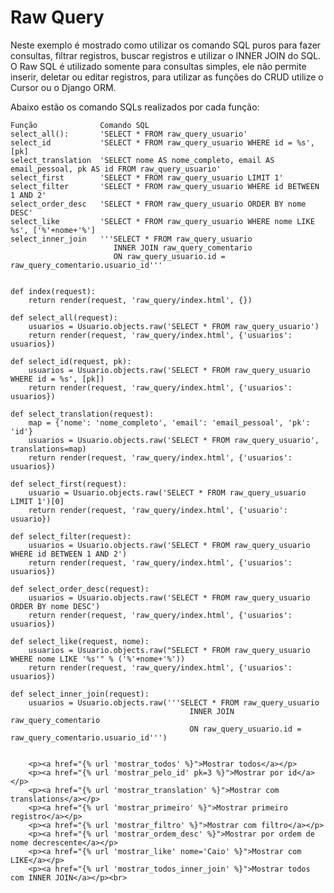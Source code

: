 Raw Query
===

Neste exemplo é mostrado como utilizar os comando SQL puros para fazer consultas, filtrar registros, buscar registros e 
utilizar o INNER JOIN do SQL. O Raw SQL é utilizado somente para consultas simples, ele não permite inserir, deletar ou 
editar registros, para utilizar as funções do CRUD utilize o Cursor ou o Django ORM.

Abaixo estão os comando SQLs realizados por cada função:

    Função              Comando SQL
    select_all():       'SELECT * FROM raw_query_usuario'
    select_id           'SELECT * FROM raw_query_usuario WHERE id = %s', [pk]
    select_translation  'SELECT nome AS nome_completo, email AS email_pessoal, pk AS id FROM raw_query_usuario'
    select_first        'SELECT * FROM raw_query_usuario LIMIT 1'
    select_filter       'SELECT * FROM raw_query_usuario WHERE id BETWEEN 1 AND 2'
    select_order_desc   'SELECT * FROM raw_query_usuario ORDER BY nome DESC'
    select_like         'SELECT * FROM raw_query_usuario WHERE nome LIKE %s', ['%'+nome+'%']
    select_inner_join   '''SELECT * FROM raw_query_usuario 
                           INNER JOIN raw_query_comentario 
                           ON raw_query_usuario.id = raw_query_comentario.usuario_id'''


    def index(request):
        return render(request, 'raw_query/index.html', {})

    def select_all(request):
        usuarios = Usuario.objects.raw('SELECT * FROM raw_query_usuario')
        return render(request, 'raw_query/index.html', {'usuarios': usuarios})

    def select_id(request, pk):
        usuarios = Usuario.objects.raw('SELECT * FROM raw_query_usuario WHERE id = %s', [pk])
        return render(request, 'raw_query/index.html', {'usuarios': usuarios})
        
    def select_translation(request):
        map = {'nome': 'nome_completo', 'email': 'email_pessoal', 'pk': 'id'}
        usuarios = Usuario.objects.raw('SELECT * FROM raw_query_usuario', translations=map)
        return render(request, 'raw_query/index.html', {'usuarios': usuarios})
        
    def select_first(request):
        usuario = Usuario.objects.raw('SELECT * FROM raw_query_usuario LIMIT 1')[0]
        return render(request, 'raw_query/index.html', {'usuario': usuario})

    def select_filter(request):
        usuarios = Usuario.objects.raw('SELECT * FROM raw_query_usuario WHERE id BETWEEN 1 AND 2')
        return render(request, 'raw_query/index.html', {'usuarios': usuarios})

    def select_order_desc(request):
        usuarios = Usuario.objects.raw('SELECT * FROM raw_query_usuario ORDER BY nome DESC')
        return render(request, 'raw_query/index.html', {'usuarios': usuarios})

    def select_like(request, nome):
        usuarios = Usuario.objects.raw("SELECT * FROM raw_query_usuario WHERE nome LIKE '%s'" % ('%'+nome+'%'))
        return render(request, 'raw_query/index.html', {'usuarios': usuarios})
        
    def select_inner_join(request):
        usuarios = Usuario.objects.raw('''SELECT * FROM raw_query_usuario 
                                            INNER JOIN raw_query_comentario 
                                            ON raw_query_usuario.id = raw_query_comentario.usuario_id''')


        <p><a href="{% url 'mostrar_todos' %}">Mostrar todos</a></p>
        <p><a href="{% url 'mostrar_pelo_id' pk=3 %}">Mostrar por id</a></p>
        <p><a href="{% url 'mostrar_translation' %}">Mostrar com translations</a></p>
        <p><a href="{% url 'mostrar_primeiro' %}">Mostrar primeiro registro</a></p>
        <p><a href="{% url 'mostrar_filtro' %}">Mostrar com filtro</a></p>
        <p><a href="{% url 'mostrar_ordem_desc' %}">Mostrar por ordem de nome decrescente</a></p>
        <p><a href="{% url 'mostrar_like' nome='Caio' %}">Mostrar com LIKE</a></p>
        <p><a href="{% url 'mostrar_todos_inner_join' %}">Mostrar todos com INNER JOIN</a></p><br>                                        